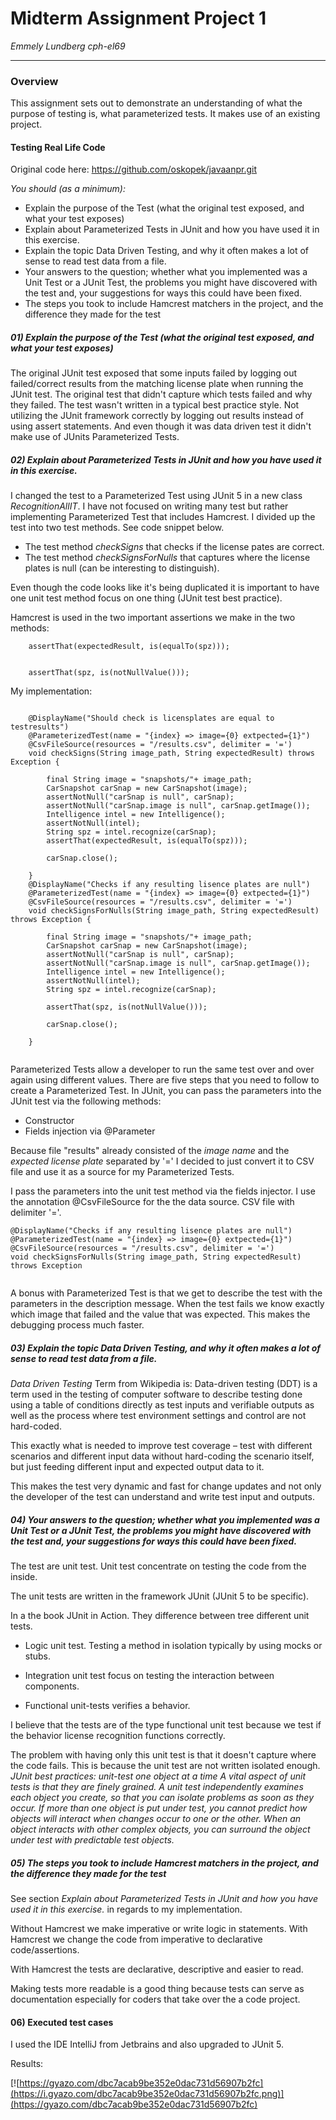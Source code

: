 # Midterm Assignment Project 1
*Emmely Lundberg cph-el69*

_______

### Overview

This assignment sets out to demonstrate an understanding of what the purpose of testing is, what parameterized tests. 
It makes use of an existing project.


#### Testing Real Life Code

Original code here: https://github.com/oskopek/javaanpr.git  

*You should (as a minimum):* 
 - Explain the purpose of the Test (what the original test exposed, and what your test exposes) 
 - Explain about Parameterized Tests in JUnit and how you have used it in this exercise. 
 - Explain the topic Data Driven Testing, and why it often makes a lot of sense to read test data from a file. 
 - Your answers to the question; whether what you implemented was a Unit Test or a JUnit Test, the problems you might have discovered with the test and, your suggestions for ways this could have been fixed. 
 - The steps you took to include Hamcrest matchers in the project, and the difference they made for the test 
 
 

 
 
 
 
##### 01) Explain the purpose of the Test (what the original test exposed, and what your test exposes) 
 
The original JUnit test exposed that some inputs failed by logging out failed/correct results from the matching license plate when running the JUnit test.
The original test that didn't capture which tests failed and why they failed. 
The test wasn't written in a typical best practice style.
Not utilizing the JUnit framework correctly by logging out results instead of using assert statements. 
And even though it was data driven test it didn't make use of JUnits Parameterized Tests.
 
##### 02) Explain about Parameterized Tests in JUnit and how you have used it in this exercise.

I changed the test to a Parameterized Test using JUnit 5 in a new class *RecognitionAllIT*. 
I have not focused on writing many test but rather implementing Parameterized Test that includes Hamcrest. 
I divided up the test into two test methods. See code snippet below. 

- The test method *checkSigns* that checks if the license pates are correct.
- The test method *checkSignsForNulls* that captures where the license plates is null (can be interesting to distinguish).

Even though the code looks like it's being duplicated it is important to have one unit test method focus on one thing (JUnit test best practice).
  
Hamcrest is used in the two important assertions we make in the two methods:

```        
    assertThat(expectedResult, is(equalTo(spz)));
    
        
	assertThat(spz, is(notNullValue()));

``` 
	
My implementation: 
	
``` 	

    @DisplayName("Should check is licensplates are equal to testresults")
    @ParameterizedTest(name = "{index} => image={0} extpected={1}")
    @CsvFileSource(resources = "/results.csv", delimiter = '=')
    void checkSigns(String image_path, String expectedResult) throws Exception {

        final String image = "snapshots/"+ image_path;
        CarSnapshot carSnap = new CarSnapshot(image);
        assertNotNull("carSnap is null", carSnap);
        assertNotNull("carSnap.image is null", carSnap.getImage());
        Intelligence intel = new Intelligence();
        assertNotNull(intel);
        String spz = intel.recognize(carSnap);
        assertThat(expectedResult, is(equalTo(spz)));

        carSnap.close();

    }
    @DisplayName("Checks if any resulting lisence plates are null")
    @ParameterizedTest(name = "{index} => image={0} extpected={1}")
    @CsvFileSource(resources = "/results.csv", delimiter = '=')
    void checkSignsForNulls(String image_path, String expectedResult) throws Exception {

        final String image = "snapshots/"+ image_path;
        CarSnapshot carSnap = new CarSnapshot(image);
        assertNotNull("carSnap is null", carSnap);
        assertNotNull("carSnap.image is null", carSnap.getImage());
        Intelligence intel = new Intelligence();
        assertNotNull(intel);
        String spz = intel.recognize(carSnap);

        assertThat(spz, is(notNullValue()));

        carSnap.close();

    }
	
```


Parameterized Tests allow a developer to run the same test over and over again using different values. 
There are five steps that you need to follow to create a Parameterized Test.
In JUnit, you can pass the parameters into the JUnit test via the following methods:

 - Constructor
 - Fields injection via @Parameter


Because file "results" already consisted of the *image name* and the *expected license plate* separated by '=' I decided to just convert it to CSV file and use it as a source for my Parameterized Tests.
 
I pass the parameters into the unit test method via the fields injector. I use the annotation @CsvFileSource for the the data source. CSV file with delimiter '='.

``` 
@DisplayName("Checks if any resulting lisence plates are null")
@ParameterizedTest(name = "{index} => image={0} extpected={1}")
@CsvFileSource(resources = "/results.csv", delimiter = '=') 
void checkSignsForNulls(String image_path, String expectedResult) throws Exception 
	
``` 


A bonus with Parameterized Test is that we get to describe the test with the parameters in the description message.
When the test fails we know exactly which image that failed and the value that was expected. This makes the debugging process much faster.

 
##### 03) Explain the topic Data Driven Testing, and why it often makes a lot of sense to read test data from a file.

*Data Driven Testing*
Term from Wikipedia is: Data-driven testing (DDT) is a term used in the testing of computer 
software to describe testing done using a table of conditions directly as test inputs and verifiable 
outputs as well as the process where test environment settings and control are not hard-coded.

This exactly what is needed to improve test coverage – test with different scenarios and different 
input data without hard-coding the scenario itself, but just feeding different input and expected output data to it.
 
This makes the test very dynamic and fast for change updates and not only the developer of the test can 
understand and write test input and outputs. 
 
 
##### 04) Your answers to the question; whether what you implemented was a Unit Test or a JUnit Test, the problems you might have discovered with the test and, your suggestions for ways this could have been fixed.
 
 The test are unit test. Unit test concentrate on testing the code from the inside. 

The unit tests are written in the framework JUnit (JUnit 5 to be specific). 
 
 In a the book JUnit in Action. They difference between tree different unit tests.
 
 - Logic unit test. Testing a method in isolation typically by using mocks or stubs.
 
 - Integration unit test focus on testing the interaction between components.

 
 - Functional unit-tests verifies a behavior.

I believe that the tests are of the type functional unit test because we test if the behavior license recognition functions correctly.
 
 
 The problem with having only this unit test is that it doesn't capture where the code fails. This is because the unit test are not written isolated enough.
 *JUnit best practices: unit-test one object at a time
 A vital aspect of unit tests is that they are finely grained. A unit test independently examines each object you create, so that you can isolate problems as soon as they occur.
 If more than one object is put under test, you cannot predict how objects will interact when changes occur to one or the other.
 When an object interacts with other complex objects, you can surround the object under test with predictable test objects.*
 

 
 

##### 05) The steps you took to include Hamcrest matchers in the project, and the difference they made for the test
 
See section *Explain about Parameterized Tests in JUnit and how you have used it in this exercise.* in regards to my implementation.

Without Hamcrest we make imperative or write logic in statements.
With Hamcrest we change the code from imperative to declarative code/assertions.

With Hamcrest the tests are declarative, descriptive and easier to read.


Making tests more readable is a good thing because tests can serve as documentation especially 
for coders that take over the a code project. 



 
#### 06) Executed test cases  
 
 
I used the IDE IntelliJ from Jetbrains and also upgraded to JUnit 5.

Results:

[![https://gyazo.com/dbc7acab9be352e0dac731d56907b2fc](https://i.gyazo.com/dbc7acab9be352e0dac731d56907b2fc.png)](https://gyazo.com/dbc7acab9be352e0dac731d56907b2fc)


 
 
 